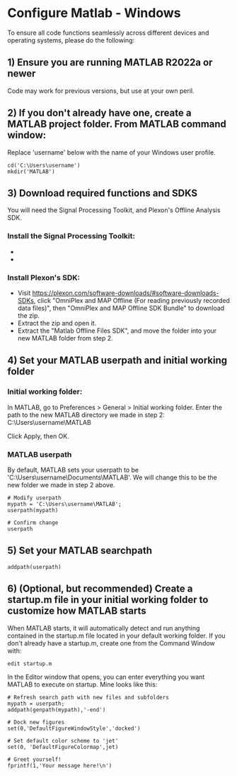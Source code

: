 # Configure Matlab - Windows
To ensure all code functions seamlessly across different devices and operating systems, please do the following:

## 1) Ensure you are running MATLAB R2022a or newer
Code may work for previous versions, but use at your own peril.

## 2) If you don't already have one, create a MATLAB project folder. From MATLAB command window:
Replace 'username' below with the name of your Windows user profile.

```
cd('C:\Users\username')
mkdir('MATLAB')
```

## 3) Download required functions and SDKS
You will need the Signal Processing Toolkit, and Plexon's Offline Analysis SDK.

### Install the Signal Processing Toolkit: 
- 
- 

### Install Plexon's SDK:
- Visit https://plexon.com/software-downloads/#software-downloads-SDKs, click "OmniPlex and MAP Offline (For reading previously recorded data files)", then "OmniPlex and MAP Offline SDK Bundle" to download the zip. 
- Extract the zip and open it. 
- Extract the "Matlab Offline Files SDK", and move the folder into your new MATLAB folder from step 2.

## 4) Set your MATLAB userpath and initial working folder

### Initial working folder:
In MATLAB, go to Preferences > General > Initial working folder. Enter the path to the new MATLAB directory we made in step 2: C:\Users\username\MATLAB

Click Apply, then OK.

### MATLAB userpath
By default, MATLAB sets your userpath to be 'C:\Users\username\Documents\MATLAB'. We will change this to be the new folder we made in step 2 above. 

```
# Modify userpath
mypath = 'C:\Users\username\MATLAB';
userpath(mypath)

# Confirm change
userpath
```

## 5) Set your MATLAB searchpath

```
addpath(userpath)
```

## 6) (Optional, but recommended) Create a startup.m file in your initial working folder to customize how MATLAB starts
When MATLAB starts, it will automatically detect and run anything contained in the startup.m file located in your default working folder. If you don't already have a startup.m, create one from the Command Window with: 

```
edit startup.m
```

In the Editor window that opens, you can enter everything you want MATLAB to execute on startup. Mine looks like this: 

```
# Refresh search path with new files and subfolders
mypath = userpath;
addpath(genpath(mypath),'-end')

# Dock new figures
set(0,'DefaultFigureWindowStyle','docked')

# Set default color scheme to 'jet'
set(0, 'DefaultFigureColormap',jet)

# Greet yourself!
fprintf(1,'Your message here!\n')
```

